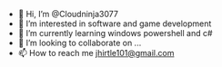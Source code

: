 - 👋 Hi, I’m @Cloudninja3077
- 👀 I’m interested in software and game development
- 🌱 I’m currently learning windows powershell and c#
- 💞️ I’m looking to collaborate on ...
- 📫 How to reach me jhirtle101@gmail.com
